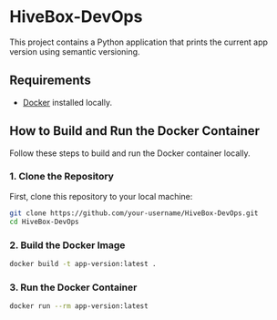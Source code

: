 # HiveBox-DevOps

This project contains a Python application that prints the current app version using semantic versioning.

## Requirements

- [Docker](https://www.docker.com/products/docker-desktop) installed locally.

## How to Build and Run the Docker Container

Follow these steps to build and run the Docker container locally.

### 1. Clone the Repository

First, clone this repository to your local machine:

```bash
git clone https://github.com/your-username/HiveBox-DevOps.git
cd HiveBox-DevOps
```

### 2. Build the Docker Image
```bash 
docker build -t app-version:latest .
```

### 3. Run the Docker Container
```bash
docker run --rm app-version:latest
```